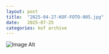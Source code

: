 ```yaml
---
layout:	post
title:	"2025-04-27-KOF-FOTO-005.jpg"
date:	2025-07-25
categories:	kof archive
---
```


![Image Alt](https://k0f.github.io/assets/2025-04-27-KOF-FOTO-005.jpg)